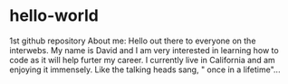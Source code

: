 hello-world
===========

1st github repository
About me:
Hello out there to everyone on the interwebs. My name is David and I am very interested in learning how to code as it will help furter my career. I currently live in California and am enjoying it immensely. Like the talking heads sang, " once in a lifetime"...
